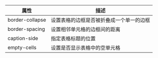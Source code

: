 | 属性            | 描述                                     |
| --------------- | ---------------------------------------- |
| border-collapse | 设置表格的边框是否被折叠成一个单一的边框 |
| border-spacing  | 设置相邻单元格的边框间的距离             |
| caption-side    | 指定表格标题的位置                       |
| empty-cells     | 设置是否显示表格中的空单元格             |